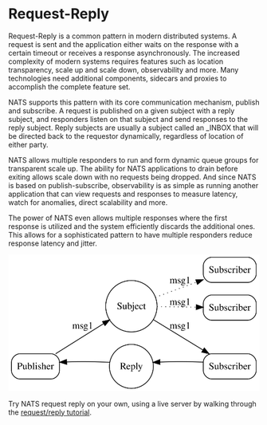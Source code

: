 # Request-Reply

Request-Reply is a common pattern in modern distributed systems. A request is sent and the application either waits on the response with a certain timeout or receives a response asynchronously. The increased complexity of modern systems requires features such as location transparency, scale up and scale down, observability and more. Many technologies need additional components, sidecars and proxies to accomplish the complete feature set.

NATS supports this pattern with its core communication mechanism, publish and subscribe. A request is published on a given subject with a reply subject, and responders listen on that subject and send responses to the reply subject. Reply subjects are usually a subject called an \_INBOX that will be directed back to the requestor dynamically, regardless of location of either party.

NATS allows multiple responders to run and form dynamic queue groups for transparent scale up. The ability for NATS applications to drain before exiting allows scale down with no requests being dropped. And since NATS is based on publish-subscribe, observability is as simple as running another application that can view requests and responses to measure latency, watch for anomalies, direct scalability and more.

The power of NATS even allows multiple responses where the first response is utilized and the system efficiently discards the additional ones. This allows for a sophisticated pattern to have multiple responders reduce response latency and jitter.

![](../.gitbook/assets/reqrepl.svg)

Try NATS request reply on your own, using a live server by walking through the [request/reply tutorial](../developing-with-nats/intro-6/reqreply.md).

